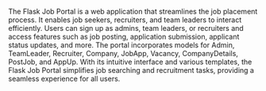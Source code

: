 The Flask Job Portal is a web application that streamlines the job placement process. It enables job seekers, recruiters, and team leaders to interact efficiently. Users can sign up as admins, team leaders, or recruiters and access features such as job posting, application submission, applicant status updates, and more. The portal incorporates models for Admin, TeamLeader, Recruiter, Company, JobApp, Vacancy, CompanyDetails, PostJob, and AppUp. With its intuitive interface and various templates, the Flask Job Portal simplifies job searching and recruitment tasks, providing a seamless experience for all users.
